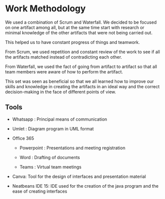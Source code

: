 # Work Methodology

We used a combination of Scrum and Waterfall. We decided to be focused on one artifact among all, but at the same time start with research or minimal knowledge of the other artifacts that were not being carried out.

This helped us to have constant progress of things and teamwork.

From Scrum, we used repetition and constant review of the work to see if all the artifacts matched instead of contradicting each other.

From Waterfall, we used the fact of going from artifact to artifact so that all team members were aware of how to perform the artifact. 

This set was seen as beneficial so that we all learned how to improve our skills and knowledge in creating the artifacts in an ideal way and the correct decision-making in the face of different points of view.

## Tools

* Whatsapp : Principal means of communication


* Umlet : Diagram program in UML format


* Office 365

    * Powerpoint : Presentations and meeting registration

    * Word : Drafting of documents

    * Teams : Virtual team meetings

* Canva: Tool for the design of interfaces and presentation material


* Neatbeans IDE 15: IDE used for the creation of the java program and the ease of creating interfaces

